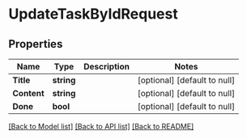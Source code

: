 # UpdateTaskByIdRequest

## Properties
Name | Type | Description | Notes
------------ | ------------- | ------------- | -------------
**Title** | **string** |  | [optional] [default to null]
**Content** | **string** |  | [optional] [default to null]
**Done** | **bool** |  | [optional] [default to null]

[[Back to Model list]](../README.md#documentation-for-models) [[Back to API list]](../README.md#documentation-for-api-endpoints) [[Back to README]](../README.md)

